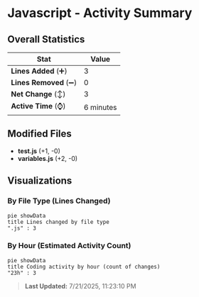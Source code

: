 # Javascript - Activity Summary 

## Overall Statistics

| Stat                   | Value                                                             |
| ---------------------- | ----------------------------------------------------------------- |
| **Lines Added** (➕)   | 3                                          |
| **Lines Removed** (➖) | 0                                        |
| **Net Change** (↕)    | 3                |
| **Active Time** (⌚)   | 6 minutes |


## Modified Files
- **test.js** (+1, -0)
- **variables.js** (+2, -0)

## Visualizations

### By File Type (Lines Changed)

```mermaid
pie showData
title Lines changed by file type
".js" : 3
```

### By Hour (Estimated Activity Count)

```mermaid
pie showData
title Coding activity by hour (count of changes)
"23h" : 3
```


> **Last Updated:** 7/21/2025, 11:23:10 PM